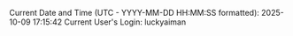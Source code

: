 Current Date and Time (UTC - YYYY-MM-DD HH:MM:SS formatted): 2025-10-09 17:15:42
Current User's Login: luckyaiman
